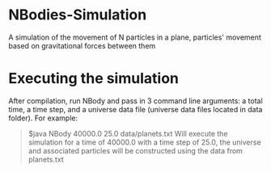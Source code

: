 # NBodies-Simulation
A simulation of the movement of N particles in a plane, particles' movement based on gravitational forces between them

# Executing the simulation
After compilation, run NBody and pass in 3 command line arguments: a total time, a time step, and a universe data file (universe data files
located in data folder). For example:
> $java NBody 40000.0 25.0 data/planets.txt
Will execute the simulation for a time of 40000.0 with a time step of 25.0, the universe and associated particles will be constructed using
the data from planets.txt
